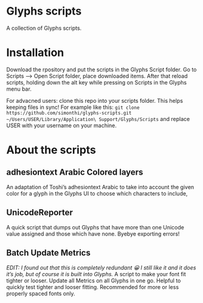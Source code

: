 # Glyphs scripts

A collection of Glyphs scripts.

# Installation

Download the rpository and put the scripts in the Glyphs Script folder. Go to Scripts --> Open Script folder, place downloaded items. After that reload scripts, holding down the alt key while pressing on Scripts in the Glyphs menu bar.

For advacned users: clone this repo into your scripts folder. This helps keeping files in sync!
For example like this:
`git clone https://github.com/simonthi/glyphs-scripts.git ~/Users/USER/Library/Application\ Support/Glyphs/Scripts` and replace USER with your username on your machine.



# About the scripts

## adhesiontext Arabic Colored layers
An adaptation of Toshi’s adhesiontext Arabic to take into account the given color for a glyph in the Glyphs UI to choose which characters to include,


## UnicodeReporter
A quick script that dumps out Glyphs that have more than one Unicode value assigned and those which have none. Byebye exporting errors!

## Batch Update Metrics
*EDIT: I found out that this is completely redundant :grinning: I still like it and it does it’s job, but of course it is built into Glyphs.*
A script to make your font fit tighter or looser. Update all Metrics on all Glyphs in one go. Helpful to quickly test tighter and looser fitting. Recommended for more or less properly spaced fonts only.
